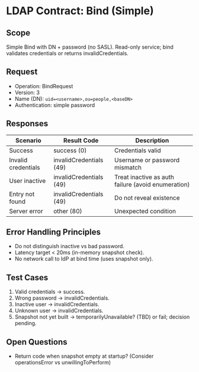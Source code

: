# LDAP Contract: Bind (Simple)

## Scope

Simple Bind with DN + password (no SASL). Read-only service; bind validates credentials or returns invalidCredentials.

## Request

- Operation: BindRequest
- Version: 3
- Name (DN): `uid=<username>,ou=people,<baseDN>`
- Authentication: simple password

## Responses

| Scenario            | Result Code             | Description                                        |
| ------------------- | ----------------------- | -------------------------------------------------- |
| Success             | success (0)             | Credentials valid                                  |
| Invalid credentials | invalidCredentials (49) | Username or password mismatch                      |
| User inactive       | invalidCredentials (49) | Treat inactive as auth failure (avoid enumeration) |
| Entry not found     | invalidCredentials (49) | Do not reveal existence                            |
| Server error        | other (80)              | Unexpected condition                               |

## Error Handling Principles

- Do not distinguish inactive vs bad password.
- Latency target < 20ms (in-memory snapshot check).
- No network call to IdP at bind time (uses snapshot only).

## Test Cases

1. Valid credentials → success.
2. Wrong password → invalidCredentials.
3. Inactive user → invalidCredentials.
4. Unknown user → invalidCredentials.
5. Snapshot not yet built → temporarilyUnavailable? (TBD) or fail; decision pending.

## Open Questions

- Return code when snapshot empty at startup? (Consider operationsError vs unwillingToPerform)
